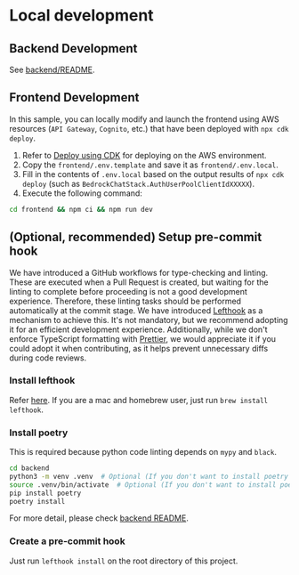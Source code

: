 # Local development

## Backend Development

See [backend/README](../backend/README.md).

## Frontend Development

In this sample, you can locally modify and launch the frontend using AWS resources (`API Gateway`, `Cognito`, etc.) that have been deployed with `npx cdk deploy`.

1. Refer to [Deploy using CDK](../README.md#deploy-using-cdk) for deploying on the AWS environment.
2. Copy the `frontend/.env.template` and save it as `frontend/.env.local`.
3. Fill in the contents of `.env.local` based on the output results of `npx cdk deploy` (such as `BedrockChatStack.AuthUserPoolClientIdXXXXX`).
4. Execute the following command:

```zsh
cd frontend && npm ci && npm run dev
```

## (Optional, recommended) Setup pre-commit hook

We have introduced a GitHub workflows for type-checking and linting. These are executed when a Pull Request is created, but waiting for the linting to complete before proceeding is not a good development experience. Therefore, these linting tasks should be performed automatically at the commit stage. We have introduced [Lefthook](https://github.com/evilmartians/lefthook?tab=readme-ov-file#install) as a mechanism to achieve this. It's not mandatory, but we recommend adopting it for an efficient development experience. Additionally, while we don't enforce TypeScript formatting with [Prettier](https://prettier.io/), we would appreciate it if you could adopt it when contributing, as it helps prevent unnecessary diffs during code reviews.

### Install lefthook

Refer [here](https://github.com/evilmartians/lefthook#install). If you are a mac and homebrew user, just run `brew install lefthook`.

### Install poetry

This is required because python code linting depends on `mypy` and `black`.

```sh
cd backend
python3 -m venv .venv  # Optional (If you don't want to install poetry on your env)
source .venv/bin/activate  # Optional (If you don't want to install poetry on your env)
pip install poetry
poetry install
```

For more detail, please check [backend README](../backend/README.md).

### Create a pre-commit hook

Just run `lefthook install` on the root directory of this project.
